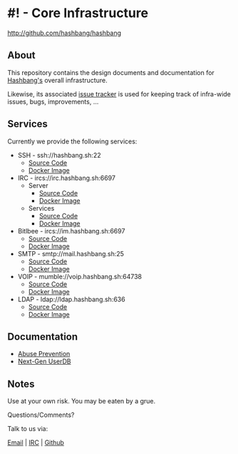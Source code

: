 # #! - Core Infrastructure #

<http://github.com/hashbang/hashbang>


## About ##

This repository contains the design documents and documentation for
[Hashbang's](https://hashbang.sh) overall infrastructure.

Likewise, its associated [issue tracker](https://github.com/hashbang/hashbang/issues)
is used for keeping track of infra-wide issues, bugs, improvements, ...


## Services ##

Currently we provide the following services:

  * SSH - ssh://hashbang.sh:22
    - [Source Code](https://github.com/hashbang/shell-server)
    - [Docker Image](https://hub.docker.com/r/hashbang/shell-server/)
  * IRC - ircs://irc.hashbang.sh:6697 
    - Server
      - [Source Code](https://github.com/hashbang/hashbang)
      - [Docker Image](https://hub.docker.com/r/hashbang/unrealircd/)
    - Services
      - [Source Code](https://github.com/hashbang/docker-anope)
      - [Docker Image](https://hub.docker.com/r/hashbang/anope/)
  * Bitlbee - ircs://im.hashbang.sh:6697 
    - [Source Code](https://github.com/hashbang/hashbang)
    - [Docker Image](https://hub.docker.com/r/hashbang/unrealircd/)
  * SMTP - smtp://mail.hashbang.sh:25
    - [Source Code](https://github.com/hashbang/docker-postfix)
    - [Docker Image](https://hub.docker.com/r/hashbang/postfix/)
  * VOIP - mumble://voip.hashbang.sh:64738
    - [Source Code](https://github.com/hashbang/docker-mumble)
    - [Docker Image](https://hub.docker.com/r/hashbang/mumble/)
  * LDAP - ldap://ldap.hashbang.sh:636
    - [Source Code](https://github.com/hashbang/docker-slapd)
    - [Docker Image](https://hub.docker.com/r/hashbang/slapd/)


## Documentation ##

  - [Abuse Prevention](https://github.com/hashbang/hashbang/tree/master/abuse)
  - [Next-Gen UserDB](https://github.com/hashbang/hashbang/tree/master/userdb)


## Notes ##

  Use at your own risk. You may be eaten by a grue.

  Questions/Comments?

  Talk to us via:

  [Email](mailto://team@hashbang.sh) |
  [IRC](ircs://irc.hashbang.sh:6697/#!) |
  [Github](http://github.com/hashbang/)
